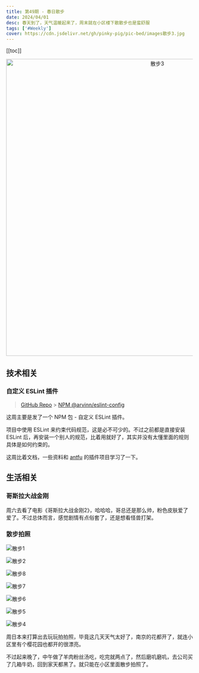 ```yaml
---
title: 第49期 - 春日散步
date: 2024/04/01
desc: 春天到了，天气温暖起来了，周末就在小区楼下散散步也是蛮舒服
tags: ['#Weekly']
cover: https://cdn.jsdelivr.net/gh/pinky-pig/pic-bed/images散步3.jpg
---
```


[[toc]]

<p align="center">
  <img alt="散步3" src="https://cdn.jsdelivr.net/gh/pinky-pig/pic-bed/images散步3.jpg" width=800 />
</p>

## 技术相关

### 自定义 ESLint 插件

> [GitHub Repo](https://github.com/pinky-pig/eslint-config) > [NPM @arvinn/eslint-config](https://www.npmjs.com/package/@arvinn/eslint-config)

这周主要是发了一个 NPM 包 - 自定义 ESLint 插件。

项目中使用 ESLint 来约束代码规范，这是必不可少的。不过之前都是直接安装 ESLint 后，再安装一个别人的规范，比着用就好了，其实并没有太懂里面的规则具体是如何约束的。

这周比着文档，一些资料和 [antfu](https://github.com/antfu/eslint-config) 的插件项目学习了一下。

## 生活相关

### 哥斯拉大战金刚

周六去看了电影《哥斯拉大战金刚2》，哈哈哈，哥总还是那么帅，粉色皮肤爱了爱了。不过总体而言，感觉剧情有点俗套了，还是想看怪兽打架。

### 散步拍照

![散步1](https://cdn.jsdelivr.net/gh/pinky-pig/pic-bed/images散步1.jpg)

![散步2](https://cdn.jsdelivr.net/gh/pinky-pig/pic-bed/images散步2.jpg)

![散步8](https://cdn.jsdelivr.net/gh/pinky-pig/pic-bed/images散步8.jpg)

![散步7](https://cdn.jsdelivr.net/gh/pinky-pig/pic-bed/images散步7.jpg)

![散步6](https://cdn.jsdelivr.net/gh/pinky-pig/pic-bed/images散步6.jpg)

![散步5](https://cdn.jsdelivr.net/gh/pinky-pig/pic-bed/images散步5.jpg)

![散步4](https://cdn.jsdelivr.net/gh/pinky-pig/pic-bed/images散步4.jpg)

周日本来打算出去玩玩拍拍照，毕竟这几天天气太好了，南京的花都开了，就连小区里有个樱花园也都开的很漂亮。

不过起来晚了，中午做了羊肉粉丝汤吃，吃完就两点了，然后磨叽磨叽，去公司买了几箱牛奶，回到家天都黑了。就只能在小区里面散步拍照了。
